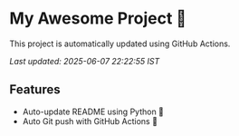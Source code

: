 # My Awesome Project 🚀

This project is automatically updated using GitHub Actions.

_Last updated: 2025-06-07 22:22:55 IST_

## Features
- Auto-update README using Python 🐍
- Auto Git push with GitHub Actions 🤖
